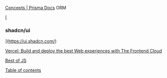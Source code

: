 [Concepts | Prisma Docs](https://www.prisma.io/docs/concepts)   ORM 

[

### shadcn/ui

](https://ui.shadcn.com/)


[Vercel: Build and deploy the best Web experiences with The Frontend Cloud](https://vercel.com/)

[Best of JS](https://bestofjs.org/)


[Table of contents](https://zod.dev/?id=table-of-contents)